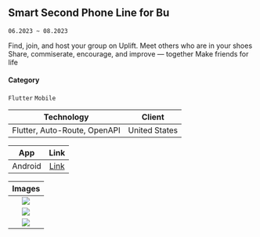 ## Smart Second Phone Line for Bu

`06.2023 ~ 08.2023`

Find, join, and host your group on Uplift.
Meet others who are in your shoes
Share, commiserate, encourage, and improve — together
Make friends for life

#### Category

`Flutter` `Mobile`

|          Technology          |    Client     |
| :--------------------------: | :-----------: |
| Flutter, Auto-Route, OpenAPI | United States |

|   App   |                                                                                 Link                                                                                  |
| :-----: | :-------------------------------------------------------------------------------------------------------------------------------------------------------------------: |
| Android | [Link](https://play.google.com/store/apps/details?id=com.ninjanumber.nnapp&hl=en&gl=US#:~:text=Ninja%20Number%20is%20a%20smart,that%20fits%20your%20business%20line.) |

|                Images                |
| :----------------------------------: |
| ![](image/smart_second_phone/01.png) |
| ![](image/smart_second_phone/01.png) |
| ![](image/smart_second_phone/01.png) |
